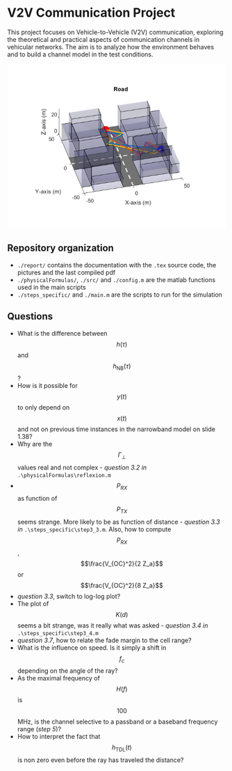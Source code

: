 # V2V Communication Project

This project focuses on Vehicle-to-Vehicle (V2V) communication, exploring the theoretical and practical aspects of communication channels in vehicular networks. The aim is to analyze how the environment behaves and to build a channel model in the test conditions.

![Project Overview](./report/pic/readme.png)

## Repository organization

- `./report/` contains the documentation with the `.tex` source code, the pictures and the last compiled pdf
- `./physicalFormulas/`, `./src/` and `./config.m` are the matlab functions used in the main scripts
- `./steps_specific/` and `./main.m` are the scripts to run for the simulation

## Questions

- What is the difference between $$h(\tau)$$ and $$h_{\text{NB}}(\tau)$$?
- How is it possible for $$y(t)$$ to only depend on $$x(t)$$ and not on previous time instances in the narrowband model on slide 1.38?
- Why are the $$\Gamma_{\perp}$$ values real and not complex - *question 3.2 in* `.\physicalFormulas\reflexion.m`
- $$P_{RX}$$ as function of $$P_{TX}$$ seems strange. More likely to be as function of distance - *question 3.3 in* `.\steps_specific\step3_3.m`. Also, how to compute $$P_{RX}$$, $$\frac{V_{OC}^2}{2 Z_a}$$ or $$\frac{V_{OC}^2}{8 Z_a}$$
- *question 3.3*, switch to log-log plot?
- The plot of $$K(d)$$ seems a bit strange, was it really what was asked - *question 3.4 in* `.\steps_specific\step3_4.m`
- *question 3.7*, how to relate the fade margin to the cell range?
- What is the influence on speed. Is it simply a shift in $$f_c$$ depending on the angle of the ray?
- As the maximal frequency of $$H(f)$$ is $$100$$ MHz, is the channel selective to a passband or a baseband frequency range (*step 5*)?
- How to interpret the fact that $$h_{\text{TDL}}(t)$$ is non zero even before the ray has traveled the distance?
